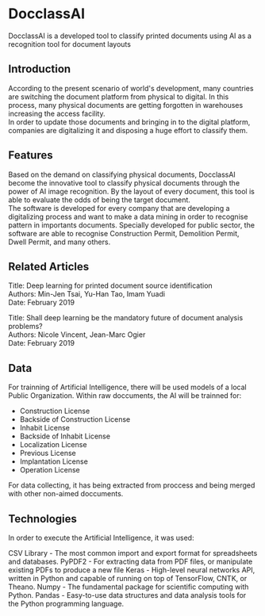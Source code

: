 # DocclassAI
DocclassAI is a developed tool to classify printed documents using AI as a recognition tool for document layouts

## Introduction
According to the present scenario of world's development, many countries are switching the document platform from physical to digital. In this process, many physical documents are getting forgotten in warehouses increasing the access facility.  
In order to update those documents and bringing in to the digital platform, companies are digitalizing it and disposing a huge effort to classify them.

## Features
Based on the demand on classifying physical documents, DocclassAI become the innovative tool to classify physical documents through the power of AI image recognition. By the layout of every document, this tool is able to evaluate the odds of being the target document.  
The software is developed for every company that are developing a digitalizing process and want to make a data mining in order to recognise pattern in importants documents. Specially developed for public sector, the software are able to recognise Construction Permit, Demolition Permit, Dwell Permit, and many others.

## Related Articles
Title: Deep learning for printed document source identification  
Authors: Min-Jen Tsai, Yu-Han Tao, Imam Yuadi  
Date: February 2019  
  
Title: Shall deep learning be the mandatory future of document analysis problems?  
Authors: Nicole Vincent, Jean-Marc Ogier  
Date: February 2019  

## Data
For trainning of Artificial Intelligence, there will be used models of a local Public Organization. Within raw doccuments, the AI will be trainned for:

- Construction License
- Backside of Construction License
- Inhabit License
- Backside of Inhabit License
- Localization License
- Previous License
- Implantation License
- Operation License

For data collecting, it has being extracted from proccess and being merged with other non-aimed doccuments.

## Technologies
In order to execute the Artificial Intelligence, it was used:

CSV Library - The most common import and export format for spreadsheets and databases.
PyPDF2 - For extracting data from PDF files, or manipulate existing PDFs to produce a new file
Keras - High-level neural networks API, written in Python and capable of running on top of TensorFlow, CNTK, or Theano.
Numpy - The fundamental package for scientific computing with Python.
Pandas - Easy-to-use data structures and data analysis tools for the Python programming language.

